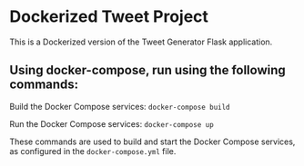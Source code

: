 # Dockerized Tweet Project

This is a Dockerized version of the Tweet Generator Flask application.
## Using docker-compose, run using the following commands:

Build the Docker Compose services:
`docker-compose build`

Run the Docker Compose services:
`docker-compose up`

These commands are used to build and start the Docker Compose services, as configured in the `docker-compose.yml` file.
